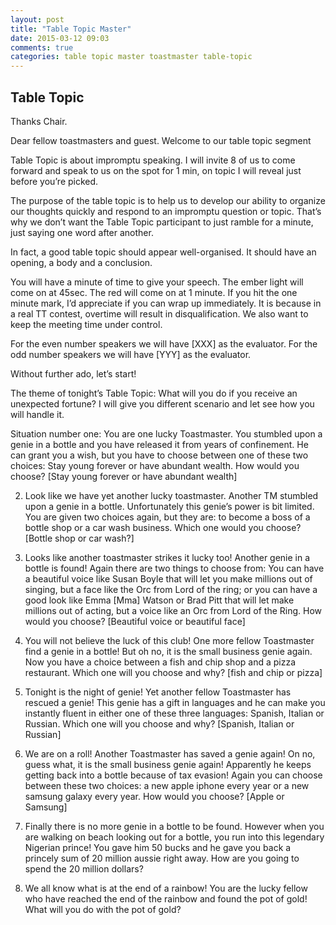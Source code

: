 ```yaml
---
layout: post
title: "Table Topic Master"
date: 2015-03-12 09:03
comments: true
categories: table topic master toastmaster table-topic
---
```


## Table Topic

Thanks Chair.

Dear fellow toastmasters and guest. Welcome to our table topic segment 

Table Topic is about impromptu speaking. I will invite 8 of us to come forward and speak to us on the spot for 1 min, on topic I will reveal just before you’re picked. 



The purpose of the table topic is to help us to develop our ability to organize our thoughts quickly and respond to an impromptu question or topic. That’s why we don’t want the Table Topic participant to just ramble for a minute, just saying one word after another. 



In fact, a good table topic should appear well-organised. It should have an opening, a body and a conclusion.  



You will have a minute of time to give your speech. The ember light will come on at 45sec. The red will come on at 1 minute. If you hit the one minute mark, I’d appreciate if you can wrap up immediately. It is because in a real TT contest, overtime will result in disqualification. We also want to keep the meeting time under control.




For the even number speakers we will have [XXX] as the evaluator. For the odd number speakers we will have [YYY] as the evaluator.


Without further ado, let’s start!


The theme of tonight’s Table Topic: What will you do if you receive an unexpected fortune? I will give you different scenario and let see how you will handle it.

Situation number one: You are one lucky Toastmaster. You stumbled upon a genie in a bottle and you have released it from years of confinement. He can grant you a wish, but you have to choose between one of these two choices: Stay young forever or have abundant wealth. How would you choose? [Stay young forever or have abundant wealth]  


2. Look like we have yet another lucky toastmaster. Another TM stumbled upon a genie in a bottle. Unfortunately this genie’s power is bit limited. You are given two choices again, but they are: to become a boss of a bottle shop or a car wash business. Which one would you choose? [Bottle shop or car wash?]


3. Looks like another toastmaster strikes it lucky too! Another genie in a bottle is found!  Again there are two things to choose from: You can have a beautiful voice like Susan Boyle that will let you make millions out of singing, but a face like the Orc from Lord of the ring; or you can have a good look like Emma [Mma] Watson or Brad Pitt that will let make millions out of acting, but a voice like an Orc from Lord of the Ring. How would you choose? [Beautiful voice or beautiful face]


4. You will not believe the luck of this club! One more fellow Toastmaster find a genie in a bottle! But oh no, it is the small business genie again. Now you have a choice between a fish and chip shop and a pizza restaurant. Which one will you choose and why? [fish and chip or pizza]




5. Tonight is the night of genie! Yet another fellow Toastmaster has rescued a genie! This genie has a gift in languages and he can make you instantly fluent in either one of these three languages: Spanish, Italian or Russian. Which one will you choose and why? [Spanish, Italian or Russian]


6. We are on a roll! Another Toastmaster has saved a genie again! On no, guess what, it is the small business genie again! Apparently he keeps getting back into a bottle because of tax evasion! Again you can choose between these two choices: a new apple iphone every year or a new samsung galaxy every year. How would you choose? [Apple or Samsung]


7. Finally there is no more genie in a bottle to be found. However when you are walking on beach looking out for  a bottle, you run into this legendary Nigerian prince!  You gave him 50 bucks and he gave you back a princely sum of 20 million aussie right away. How are you going to spend the 20 million dollars? 


8. We all know what is at the end of a rainbow! You are the lucky fellow who have reached the end of the rainbow and found the pot of gold! What will you do with the pot of gold?


